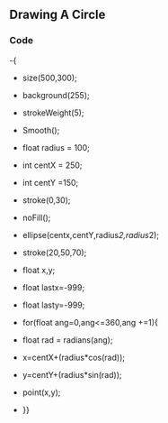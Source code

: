 ## Drawing A Circle
### Code
-{
-  size(500,300);
-  background(255);
-  strokeWeight(5);
-  Smooth();

-  float radius = 100;
-  int centX = 250;
-  int centY =150;

-  stroke(0,30);
-  noFill();
-  ellipse(centx,centY,radius*2,radius*2);

-  stroke(20,50,70);
-  float x,y;
-  float lastx=-999;
-  float lasty=-999;
-  for(float ang=0,ang<=360,ang +=1){
-    float rad = radians(ang);
-    x=centX+(radius*cos(rad));
-    y=centY+(radius*sin(rad));
-    point(x,y);
-    }}
